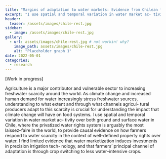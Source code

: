```yaml
---
title: "Margins of adaptation to water markets: Evidence from Chilean fruit production"
excerpt: "I use spatial and temporal variation in water market ac- tivity over both ground and surface water in Chile, where the privatized water rights system is arguably the most laissez–faire in the world, to provide causal evidence on how farmers respond to water scarcity in the context of well–defined property rights over water."
header:
  teaser: /assets/images/chile-rest.jpg
sidebar:
  - image: /assets/images/chile-rest.jpg
gallery:
  - url: assets/images/chile-rest.jpg # not workin! why?
    image_path: assets/images/chile-rest.jpg
    alt: "Placeholder graph 1"  
date: 2022-05-01
categories:
  - research
---
```


[Work in progress]

Agriculture is a major contributor and vulnerable sector to increasing freshwater scarcity around the world. As climate change and increased human demand for water increasingly stress freshwater sources, understanding to what extent and through what channels agricul- tural producers adapt to this scarcity is crucial for understanding the impact that climate change will have on food systems. I use spatial and temporal variation in water market ac- tivity over both ground and surface water in Chile, where the privatized water rights system is arguably the most laissez–faire in the world, to provide causal evidence on how farmers respond to water scarcity in the context of well–defined property rights over water. I find limited evidence that water marketization induces investments in precision irrigation tech- nology, and that farmers’ principal channel of adaptation is through crop switching to less water–intensive crops.